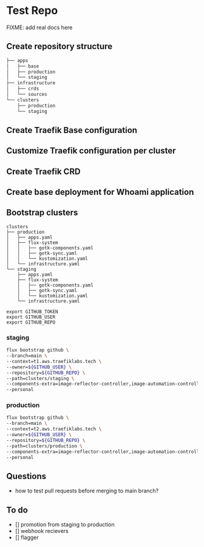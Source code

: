 # Test Repo

FIXME: add real docs here

## Create repository structure

```sh
├── apps
│   ├── base
│   ├── production 
│   └── staging
├── infrastructure
│   ├── crds
│   └── sources
└── clusters
    ├── production
    └── staging
```

## Create Traefik Base configuration

## Customize Traefik configuration per cluster

## Create Traefik CRD

## Create base deployment for Whoami application

## Bootstrap clusters

```
clusters
├── production
│   ├── apps.yaml
│   ├── flux-system
│   │   ├── gotk-components.yaml
│   │   ├── gotk-sync.yaml
│   │   └── kustomization.yaml
│   └── infrastructure.yaml
└── staging
    ├── apps.yaml
    ├── flux-system
    │   ├── gotk-components.yaml
    │   ├── gotk-sync.yaml
    │   └── kustomization.yaml
    └── infrastructure.yaml
```

```
export GITHUB_TOKEN
export GITHUB_USER
export GITHUB_REPO
```

### staging

```sh
flux bootstrap github \
--branch=main \
--context=t1.aws.traefiklabs.tech \
--owner=${GITHUB_USER} \
--repository=${GITHUB_REPO} \
--path=clusters/staging \
--components-extra=image-reflector-controller,image-automation-controller  \
--personal
```
### production



```sh
flux bootstrap github \
--branch=main \
--context=t2.aws.traefiklabs.tech \
--owner=${GITHUB_USER} \
--repository=${GITHUB_REPO} \
--path=clusters/production \
--components-extra=image-reflector-controller,image-automation-controller  \
--personal
```


## Questions

- how to test pull requests before merging to main branch?

## To do

- [] promotion from staging to production
- [] webhook recievers 
- [] flagger 
